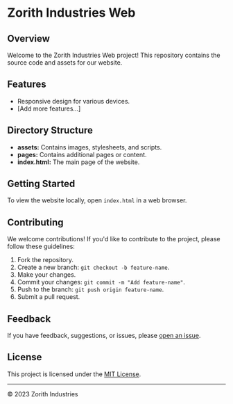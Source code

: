 # Zorith Industries Web

## Overview

Welcome to the Zorith Industries Web project! This repository contains the source code and assets for our website.

## Features

- Responsive design for various devices.
- [Add more features...]

## Directory Structure

- **assets:** Contains images, stylesheets, and scripts.
- **pages:** Contains additional pages or content.
- **index.html:** The main page of the website.

## Getting Started

To view the website locally, open `index.html` in a web browser.

## Contributing

We welcome contributions! If you'd like to contribute to the project, please follow these guidelines:

1. Fork the repository.
2. Create a new branch: `git checkout -b feature-name`.
3. Make your changes.
4. Commit your changes: `git commit -m "Add feature-name"`.
5. Push to the branch: `git push origin feature-name`.
6. Submit a pull request.

## Feedback

If you have feedback, suggestions, or issues, please [open an issue](https://github.com/Ed-Ackerman/Zorith-Industries-website/issues).

## License

This project is licensed under the [MIT License](LICENSE).

---

© 2023 Zorith Industries
